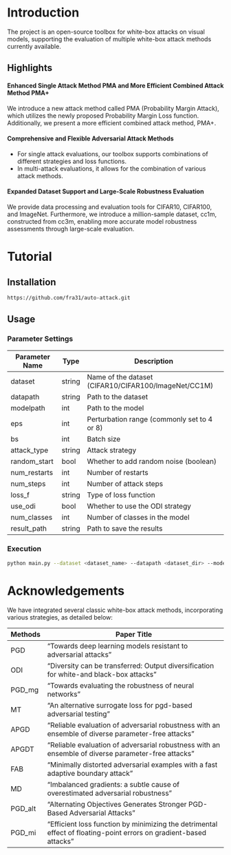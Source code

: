 # Introduction
The project is an open-source toolbox for white-box attacks on visual models, supporting the evaluation of multiple white-box attack methods currently available.

## Highlights
#### Enhanced Single Attack Method PMA and More Efficient Combined Attack Method PMA+
We introduce a new attack method called PMA (Probability Margin Attack), which utilizes the newly proposed Probability Margin Loss function. Additionally, we present a more efficient combined attack method, PMA+.


#### Comprehensive and Flexible Adversarial Attack Methods
- For single attack evaluations, our toolbox supports combinations of different strategies and loss functions.
- In multi-attack evaluations, it allows for the combination of various attack methods.



#### Expanded Dataset Support and Large-Scale Robustness Evaluation
We provide data processing and evaluation tools for CIFAR10, CIFAR100, and ImageNet. Furthermore, we introduce a million-sample dataset, cc1m, constructed from cc3m, enabling more accurate model robustness assessments through large-scale evaluation.

# Tutorial
## Installation
```bash
https://github.com/fra31/auto-attack.git
```

## Usage

### Parameter Settings

| Parameter Name | Type |Description |
| ---- | ---- | ----|
| dataset | string  | Name of the dataset (CIFAR10/CIFAR100/ImageNet/CC1M) |
| datapath | string | Path to the dataset |
| modelpath | int | Path to the model |
| eps | int | Perturbation range (commonly set to 4 or 8) |
| bs | int  | Batch size |
| attack_type | string | Attack strategy |
| random_start | bool | Whether to add random noise (boolean) |
| num_restarts | int | Number of restarts |
| num_steps | int | Number of attack steps |
| loss_f | string | Type of loss function |
| use_odi | bool | Whether to use the ODI strategy |
| num_classes | int | Number of classes in the model |
| result_path | string | Path to save the results |

### Execution
```bash
python main.py --dataset <dataset_name> --datapath <dataset_dir> --model <model_path> --eps 8 --bs <batchsize> --attack_type <PMA> --loss_f <pm> --num_steps 100 --num_classes <num_classes>
```


# Acknowledgements
We have integrated several classic white-box attack methods, incorporating various strategies, as detailed below:

|Methods|Paper Title|
|----|----|
|PGD|“Towards deep learning models resistant to adversarial attacks”|
|ODI|“Diversity can be transferred: Output diversification for white-and black-box attacks”|
|PGD_mg|“Towards evaluating the robustness of neural networks”|
|MT|“An alternative surrogate loss for pgd-based adversarial testing”|
|APGD|“Reliable evaluation of adversarial robustness with an ensemble of diverse parameter-free attacks”|
|APGDT|“Reliable evaluation of adversarial robustness with an ensemble of diverse parameter-free attacks”|
|FAB|“Minimally distorted adversarial examples with a fast adaptive boundary attack”|
|MD|“Imbalanced gradients: a subtle cause of overestimated adversarial robustness”|
|PGD_alt|“Alternating Objectives Generates Stronger PGD-Based Adversarial Attacks”|
|PGD_mi|“Efficient loss function by minimizing the detrimental effect of floating-point errors on gradient-based attacks”|

